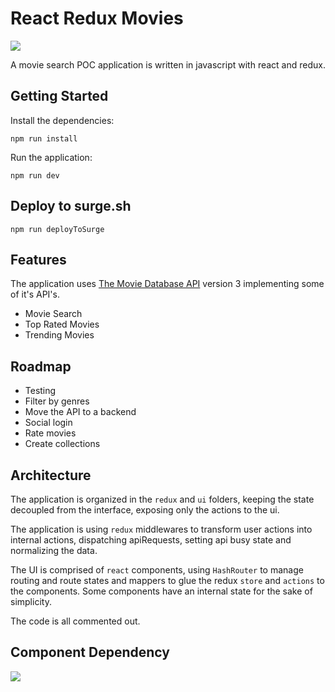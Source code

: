 # React Redux Movies

![](https://media.giphy.com/media/4WFsmTX3VfvUGKf3FE/giphy.gif)

A movie search POC application is written in javascript with react and redux.

## Getting Started

Install the dependencies:

`npm run install`

Run the application:

`npm run dev`

## Deploy to surge.sh

`npm run deployToSurge`

## Features

The application uses [The Movie Database API](https://developers.themoviedb.org/3) version 3 implementing some of it's API's.

- Movie Search
- Top Rated Movies
- Trending Movies


## Roadmap

- Testing
- Filter by genres
- Move the API to a backend
- Social login
- Rate movies
- Create collections

## Architecture

The application is organized in the `redux` and `ui` folders, keeping the state decoupled from the interface, exposing only the actions to the ui.

The application is using `redux` middlewares to transform user actions into internal actions, dispatching apiRequests, setting api busy state and normalizing the data.

The UI is comprised of `react` components, using `HashRouter` to manage routing and route states and mappers to glue the redux `store` and `actions` to the components. Some components have an internal state for the sake of simplicity.

The code is all commented out.


## Component Dependency
![](https://i.imgur.com/QIRB0Ew.png)
